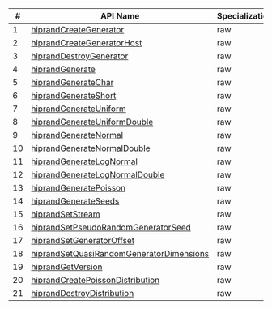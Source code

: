 \# | API Name | Specializations
----|---------------|---------
1 | [hiprandCreateGenerator](https://rocmsoftwareplatform.github.io/hipfort/interfacehipfort__hiprand_1_1hiprandcreategenerator.html "Interface documentation") | raw
2 | [hiprandCreateGeneratorHost](https://rocmsoftwareplatform.github.io/hipfort/interfacehipfort__hiprand_1_1hiprandcreategeneratorhost.html "Interface documentation") | raw
3 | [hiprandDestroyGenerator](https://rocmsoftwareplatform.github.io/hipfort/interfacehipfort__hiprand_1_1hipranddestroygenerator.html "Interface documentation") | raw
4 | [hiprandGenerate](https://rocmsoftwareplatform.github.io/hipfort/interfacehipfort__hiprand_1_1hiprandgenerate.html "Interface documentation") | raw
5 | [hiprandGenerateChar](https://rocmsoftwareplatform.github.io/hipfort/interfacehipfort__hiprand_1_1hiprandgeneratechar.html "Interface documentation") | raw
6 | [hiprandGenerateShort](https://rocmsoftwareplatform.github.io/hipfort/interfacehipfort__hiprand_1_1hiprandgenerateshort.html "Interface documentation") | raw
7 | [hiprandGenerateUniform](https://rocmsoftwareplatform.github.io/hipfort/interfacehipfort__hiprand_1_1hiprandgenerateuniform.html "Interface documentation") | raw
8 | [hiprandGenerateUniformDouble](https://rocmsoftwareplatform.github.io/hipfort/interfacehipfort__hiprand_1_1hiprandgenerateuniformdouble.html "Interface documentation") | raw
9 | [hiprandGenerateNormal](https://rocmsoftwareplatform.github.io/hipfort/interfacehipfort__hiprand_1_1hiprandgeneratenormal.html "Interface documentation") | raw
10 | [hiprandGenerateNormalDouble](https://rocmsoftwareplatform.github.io/hipfort/interfacehipfort__hiprand_1_1hiprandgeneratenormaldouble.html "Interface documentation") | raw
11 | [hiprandGenerateLogNormal](https://rocmsoftwareplatform.github.io/hipfort/interfacehipfort__hiprand_1_1hiprandgeneratelognormal.html "Interface documentation") | raw
12 | [hiprandGenerateLogNormalDouble](https://rocmsoftwareplatform.github.io/hipfort/interfacehipfort__hiprand_1_1hiprandgeneratelognormaldouble.html "Interface documentation") | raw
13 | [hiprandGeneratePoisson](https://rocmsoftwareplatform.github.io/hipfort/interfacehipfort__hiprand_1_1hiprandgeneratepoisson.html "Interface documentation") | raw
14 | [hiprandGenerateSeeds](https://rocmsoftwareplatform.github.io/hipfort/interfacehipfort__hiprand_1_1hiprandgenerateseeds.html "Interface documentation") | raw
15 | [hiprandSetStream](https://rocmsoftwareplatform.github.io/hipfort/interfacehipfort__hiprand_1_1hiprandsetstream.html "Interface documentation") | raw
16 | [hiprandSetPseudoRandomGeneratorSeed](https://rocmsoftwareplatform.github.io/hipfort/interfacehipfort__hiprand_1_1hiprandsetpseudorandomgeneratorseed.html "Interface documentation") | raw
17 | [hiprandSetGeneratorOffset](https://rocmsoftwareplatform.github.io/hipfort/interfacehipfort__hiprand_1_1hiprandsetgeneratoroffset.html "Interface documentation") | raw
18 | [hiprandSetQuasiRandomGeneratorDimensions](https://rocmsoftwareplatform.github.io/hipfort/interfacehipfort__hiprand_1_1hiprandsetquasirandomgeneratordimensions.html "Interface documentation") | raw
19 | [hiprandGetVersion](https://rocmsoftwareplatform.github.io/hipfort/interfacehipfort__hiprand_1_1hiprandgetversion.html "Interface documentation") | raw
20 | [hiprandCreatePoissonDistribution](https://rocmsoftwareplatform.github.io/hipfort/interfacehipfort__hiprand_1_1hiprandcreatepoissondistribution.html "Interface documentation") | raw
21 | [hiprandDestroyDistribution](https://rocmsoftwareplatform.github.io/hipfort/interfacehipfort__hiprand_1_1hipranddestroydistribution.html "Interface documentation") | raw